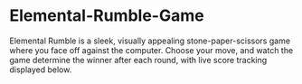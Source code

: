 # Elemental-Rumble-Game
Elemental Rumble is a sleek, visually appealing stone-paper-scissors game where you face off against the computer. Choose your move, and watch the game determine the winner after each round, with live score tracking displayed below.
